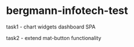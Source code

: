 # bergmann-infotech-test

task1 - chart widgets dashboard SPA

task2 - extend mat-button functionality